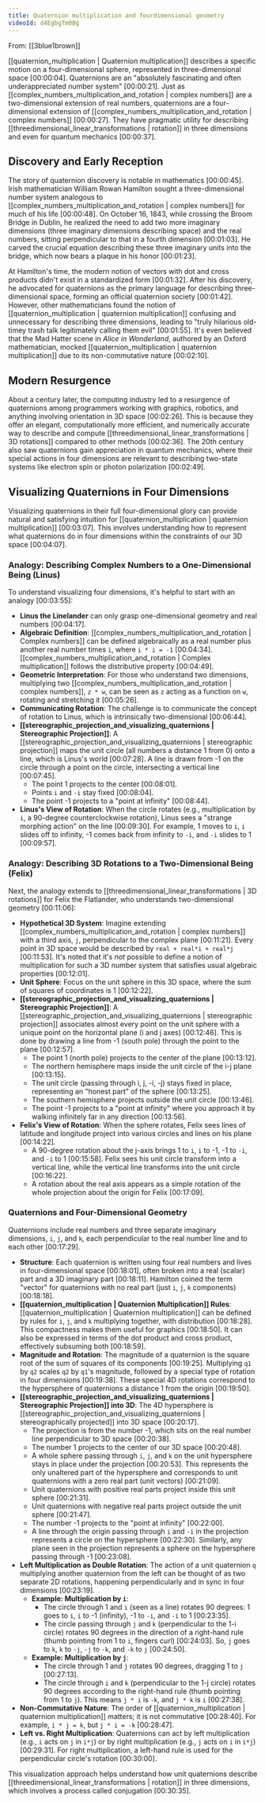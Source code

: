 ```yaml
---
title: Quaternion multiplication and fourdimensional geometry
videoId: d4EgbgTm0Bg
---
```


From: [[3blue1brown]] <br/> 

[[quaternion_multiplication | Quaternion multiplication]] describes a specific motion on a four-dimensional sphere, represented in three-dimensional space <a class="yt-timestamp" data-t="00:00:04">[00:00:04]</a>. Quaternions are an "absolutely fascinating and often underappreciated number system" <a class="yt-timestamp" data-t="00:00:21">[00:00:21]</a>. Just as [[complex_numbers_multiplication_and_rotation | complex numbers]] are a two-dimensional extension of real numbers, quaternions are a four-dimensional extension of [[complex_numbers_multiplication_and_rotation | complex numbers]] <a class="yt-timestamp" data-t="00:00:27">[00:00:27]</a>. They have pragmatic utility for describing [[threedimensional_linear_transformations | rotation]] in three dimensions and even for quantum mechanics <a class="yt-timestamp" data-t="00:00:37">[00:00:37]</a>.

## Discovery and Early Reception

The story of quaternion discovery is notable in mathematics <a class="yt-timestamp" data-t="00:00:45">[00:00:45]</a>. Irish mathematician William Rowan Hamilton sought a three-dimensional number system analogous to [[complex_numbers_multiplication_and_rotation | complex numbers]] for much of his life <a class="yt-timestamp" data-t="00:00:48">[00:00:48]</a>. On October 16, 1843, while crossing the Broom Bridge in Dublin, he realized the need to add two more imaginary dimensions (three imaginary dimensions describing space) and the real numbers, sitting perpendicular to that in a fourth dimension <a class="yt-timestamp" data-t="00:01:03">[00:01:03]</a>. He carved the crucial equation describing these three imaginary units into the bridge, which now bears a plaque in his honor <a class="yt-timestamp" data-t="00:01:23">[00:01:23]</a>.

At Hamilton's time, the modern notion of vectors with dot and cross products didn't exist in a standardized form <a class="yt-timestamp" data-t="00:01:32">[00:01:32]</a>. After his discovery, he advocated for quaternions as the primary language for describing three-dimensional space, forming an official quaternion society <a class="yt-timestamp" data-t="00:01:42">[00:01:42]</a>. However, other mathematicians found the notion of [[quaternion_multiplication | quaternion multiplication]] confusing and unnecessary for describing three dimensions, leading to "truly hilarious old-timey trash talk legitimately calling them evil" <a class="yt-timestamp" data-t="00:01:55">[00:01:55]</a>. It's even believed that the Mad Hatter scene in *Alice in Wonderland*, authored by an Oxford mathematician, mocked [[quaternion_multiplication | quaternion multiplication]] due to its non-commutative nature <a class="yt-timestamp" data-t="00:02:10">[00:02:10]</a>.

## Modern Resurgence

About a century later, the computing industry led to a resurgence of quaternions among programmers working with graphics, robotics, and anything involving orientation in 3D space <a class="yt-timestamp" data-t="00:02:26">[00:02:26]</a>. This is because they offer an elegant, computationally more efficient, and numerically accurate way to describe and compute [[threedimensional_linear_transformations | 3D rotations]] compared to other methods <a class="yt-timestamp" data-t="00:02:36">[00:02:36]</a>. The 20th century also saw quaternions gain appreciation in quantum mechanics, where their special actions in four dimensions are relevant to describing two-state systems like electron spin or photon polarization <a class="yt-timestamp" data-t="00:02:49">[00:02:49]</a>.

## Visualizing Quaternions in Four Dimensions

Visualizing quaternions in their full four-dimensional glory can provide natural and satisfying intuition for [[quaternion_multiplication | quaternion multiplication]] <a class="yt-timestamp" data-t="00:03:07">[00:03:07]</a>. This involves understanding how to represent what quaternions do in four dimensions within the constraints of our 3D space <a class="yt-timestamp" data-t="00:04:07">[00:04:07]</a>.

### Analogy: Describing Complex Numbers to a One-Dimensional Being (Linus)

To understand visualizing four dimensions, it's helpful to start with an analogy <a class="yt-timestamp" data-t="00:03:55">[00:03:55]</a>:
*   **Linus the Linelander** can only grasp one-dimensional geometry and real numbers <a class="yt-timestamp" data-t="00:04:17">[00:04:17]</a>.
*   **Algebraic Definition**: [[complex_numbers_multiplication_and_rotation | Complex numbers]] can be defined algebraically as a real number plus another real number times `i`, where `i * i = -1` <a class="yt-timestamp" data-t="00:04:34">[00:04:34]</a>. [[complex_numbers_multiplication_and_rotation | Complex multiplication]] follows the distributive property <a class="yt-timestamp" data-t="00:04:49">[00:04:49]</a>.
*   **Geometric Interpretation**: For those who understand two dimensions, multiplying two [[complex_numbers_multiplication_and_rotation | complex numbers]], `z * w`, can be seen as `z` acting as a function on `w`, rotating and stretching it <a class="yt-timestamp" data-t="00:05:26">[00:05:26]</a>.
*   **Communicating Rotation**: The challenge is to communicate the concept of rotation to Linus, which is intrinsically two-dimensional <a class="yt-timestamp" data-t="00:06:44">[00:06:44]</a>.
*   **[[stereographic_projection_and_visualizing_quaternions | Stereographic Projection]]**: A [[stereographic_projection_and_visualizing_quaternions | stereographic projection]] maps the unit circle (all numbers a distance 1 from 0) onto a line, which is Linus's world <a class="yt-timestamp" data-t="00:07:28">[00:07:28]</a>. A line is drawn from -1 on the circle through a point on the circle, intersecting a vertical line <a class="yt-timestamp" data-t="00:07:45">[00:07:45]</a>.
    *   The point 1 projects to the center <a class="yt-timestamp" data-t="00:08:01">[00:08:01]</a>.
    *   Points `i` and `-i` stay fixed <a class="yt-timestamp" data-t="00:08:04">[00:08:04]</a>.
    *   The point -1 projects to a "point at infinity" <a class="yt-timestamp" data-t="00:08:44">[00:08:44]</a>.
*   **Linus's View of Rotation**: When the circle rotates (e.g., multiplication by `i`, a 90-degree counterclockwise rotation), Linus sees a "strange morphing action" on the line <a class="yt-timestamp" data-t="00:09:30">[00:09:30]</a>. For example, 1 moves to `i`, `i` slides off to infinity, -1 comes back from infinity to `-i`, and `-i` slides to 1 <a class="yt-timestamp" data-t="00:09:57">[00:09:57]</a>.

### Analogy: Describing 3D Rotations to a Two-Dimensional Being (Felix)

Next, the analogy extends to [[threedimensional_linear_transformations | 3D rotations]] for Felix the Flatlander, who understands two-dimensional geometry <a class="yt-timestamp" data-t="00:11:06">[00:11:06]</a>:
*   **Hypothetical 3D System**: Imagine extending [[complex_numbers_multiplication_and_rotation | complex numbers]] with a third axis, `j`, perpendicular to the complex plane <a class="yt-timestamp" data-t="00:11:21">[00:11:21]</a>. Every point in 3D space would be described by `real + real*i + real*j` <a class="yt-timestamp" data-t="00:11:53">[00:11:53]</a>. It's noted that it's *not* possible to define a notion of multiplication for such a 3D number system that satisfies usual algebraic properties <a class="yt-timestamp" data-t="00:12:01">[00:12:01]</a>.
*   **Unit Sphere**: Focus on the unit sphere in this 3D space, where the sum of squares of coordinates is 1 <a class="yt-timestamp" data-t="00:12:22">[00:12:22]</a>.
*   **[[stereographic_projection_and_visualizing_quaternions | Stereographic Projection]]**: A [[stereographic_projection_and_visualizing_quaternions | stereographic projection]] associates almost every point on the unit sphere with a unique point on the horizontal plane (i and j axes) <a class="yt-timestamp" data-t="00:12:46">[00:12:46]</a>. This is done by drawing a line from -1 (south pole) through the point to the plane <a class="yt-timestamp" data-t="00:12:57">[00:12:57]</a>.
    *   The point 1 (north pole) projects to the center of the plane <a class="yt-timestamp" data-t="00:13:12">[00:13:12]</a>.
    *   The northern hemisphere maps inside the unit circle of the i-j plane <a class="yt-timestamp" data-t="00:13:15">[00:13:15]</a>.
    *   The unit circle (passing through i, j, -i, -j) stays fixed in place, representing an "honest part" of the sphere <a class="yt-timestamp" data-t="00:13:25">[00:13:25]</a>.
    *   The southern hemisphere projects outside the unit circle <a class="yt-timestamp" data-t="00:13:46">[00:13:46]</a>.
    *   The point -1 projects to a "point at infinity" where you approach it by walking infinitely far in any direction <a class="yt-timestamp" data-t="00:13:56">[00:13:56]</a>.
*   **Felix's View of Rotation**: When the sphere rotates, Felix sees lines of latitude and longitude project into various circles and lines on his plane <a class="yt-timestamp" data-t="00:14:22">[00:14:22]</a>.
    *   A 90-degree rotation about the j-axis brings 1 to `i`, `i` to -1, -1 to `-i`, and `-i` to 1 <a class="yt-timestamp" data-t="00:15:58">[00:15:58]</a>. Felix sees his unit circle transform into a vertical line, while the vertical line transforms into the unit circle <a class="yt-timestamp" data-t="00:16:22">[00:16:22]</a>.
    *   A rotation about the real axis appears as a simple rotation of the whole projection about the origin for Felix <a class="yt-timestamp" data-t="00:17:09">[00:17:09]</a>.

### Quaternions and Four-Dimensional Geometry

Quaternions include real numbers and three separate imaginary dimensions, `i`, `j`, and `k`, each perpendicular to the real number line and to each other <a class="yt-timestamp" data-t="00:17:29">[00:17:29]</a>.
*   **Structure**: Each quaternion is written using four real numbers and lives in four-dimensional space <a class="yt-timestamp" data-t="00:18:01">[00:18:01]</a>, often broken into a real (scalar) part and a 3D imaginary part <a class="yt-timestamp" data-t="00:18:11">[00:18:11]</a>. Hamilton coined the term "vector" for quaternions with no real part (just `i`, `j`, `k` components) <a class="yt-timestamp" data-t="00:18:18">[00:18:18]</a>.
*   **[[quaternion_multiplication | Quaternion Multiplication]] Rules**: [[quaternion_multiplication | Quaternion multiplication]] can be defined by rules for `i`, `j`, and `k` multiplying together, with distribution <a class="yt-timestamp" data-t="00:18:28">[00:18:28]</a>. This compactness makes them useful for graphics <a class="yt-timestamp" data-t="00:18:50">[00:18:50]</a>. It can also be expressed in terms of the dot product and cross product, effectively subsuming both <a class="yt-timestamp" data-t="00:18:59">[00:18:59]</a>.
*   **Magnitude and Rotation**: The magnitude of a quaternion is the square root of the sum of squares of its components <a class="yt-timestamp" data-t="00:19:25">[00:19:25]</a>. Multiplying `q1` by `q2` scales `q2` by `q1`'s magnitude, followed by a special type of rotation in four dimensions <a class="yt-timestamp" data-t="00:19:38">[00:19:38]</a>. These special 4D rotations correspond to the hypersphere of quaternions a distance 1 from the origin <a class="yt-timestamp" data-t="00:19:50">[00:19:50]</a>.
*   **[[stereographic_projection_and_visualizing_quaternions | Stereographic Projection]] into 3D**: The 4D hypersphere is [[stereographic_projection_and_visualizing_quaternions | stereographically projected]] into 3D space <a class="yt-timestamp" data-t="00:20:17">[00:20:17]</a>.
    *   The projection is from the number -1, which sits on the real number line perpendicular to 3D space <a class="yt-timestamp" data-t="00:20:38">[00:20:38]</a>.
    *   The number 1 projects to the center of our 3D space <a class="yt-timestamp" data-t="00:20:48">[00:20:48]</a>.
    *   A whole sphere passing through `i`, `j`, and `k` on the unit hypersphere stays in place under the projection <a class="yt-timestamp" data-t="00:20:53">[00:20:53]</a>. This represents the only unaltered part of the hypersphere and corresponds to unit quaternions with a zero real part (unit vectors) <a class="yt-timestamp" data-t="00:21:09">[00:21:09]</a>.
    *   Unit quaternions with positive real parts project inside this unit sphere <a class="yt-timestamp" data-t="00:21:31">[00:21:31]</a>.
    *   Unit quaternions with negative real parts project outside the unit sphere <a class="yt-timestamp" data-t="00:21:47">[00:21:47]</a>.
    *   The number -1 projects to the "point at infinity" <a class="yt-timestamp" data-t="00:22:00">[00:22:00]</a>.
    *   A line through the origin passing through `i` and `-i` in the projection represents a circle on the hypersphere <a class="yt-timestamp" data-t="00:22:30">[00:22:30]</a>. Similarly, any plane seen in the projection represents a sphere on the hypersphere passing through -1 <a class="yt-timestamp" data-t="00:23:08">[00:23:08]</a>.
*   **Left Multiplication as Double Rotation**: The action of a unit quaternion `q` multiplying another quaternion from the left can be thought of as two separate 2D rotations, happening perpendicularly and in sync in four dimensions <a class="yt-timestamp" data-t="00:23:19">[00:23:19]</a>.
    *   **Example: Multiplication by `i`**:
        *   The circle through 1 and `i` (seen as a line) rotates 90 degrees: 1 goes to `i`, `i` to -1 (infinity), -1 to `-i`, and `-i` to 1 <a class="yt-timestamp" data-t="00:23:35">[00:23:35]</a>.
        *   The circle passing through `j` and `k` (perpendicular to the 1-i circle) rotates 90 degrees in the direction of a right-hand rule (thumb pointing from 1 to `i`, fingers curl) <a class="yt-timestamp" data-t="00:24:03">[00:24:03]</a>. So, `j` goes to `k`, `k` to `-j`, `-j` to `-k`, and `-k` to `j` <a class="yt-timestamp" data-t="00:24:50">[00:24:50]</a>.
    *   **Example: Multiplication by `j`**:
        *   The circle through 1 and `j` rotates 90 degrees, dragging 1 to `j` <a class="yt-timestamp" data-t="00:27:13">[00:27:13]</a>.
        *   The circle through `i` and `k` (perpendicular to the 1-j circle) rotates 90 degrees according to the right-hand rule (thumb pointing from 1 to `j`). This means `j * i` is `-k`, and `j * k` is `i` <a class="yt-timestamp" data-t="00:27:38">[00:27:38]</a>.
*   **Non-Commutative Nature**: The order of [[quaternion_multiplication | quaternion multiplication]] matters; it is not commutative <a class="yt-timestamp" data-t="00:28:40">[00:28:40]</a>. For example, `i * j = k`, but `j * i = -k` <a class="yt-timestamp" data-t="00:28:47">[00:28:47]</a>.
*   **Left vs. Right Multiplication**: Quaternions can act by left multiplication (e.g., `i` acts on `j` in `i*j`) or by right multiplication (e.g., `j` acts on `i` in `i*j`) <a class="yt-timestamp" data-t="00:29:31">[00:29:31]</a>. For right multiplication, a left-hand rule is used for the perpendicular circle's rotation <a class="yt-timestamp" data-t="00:30:00">[00:30:00]</a>.

This visualization approach helps understand how unit quaternions describe [[threedimensional_linear_transformations | rotation]] in three dimensions, which involves a process called conjugation <a class="yt-timestamp" data-t="00:30:35">[00:30:35]</a>.